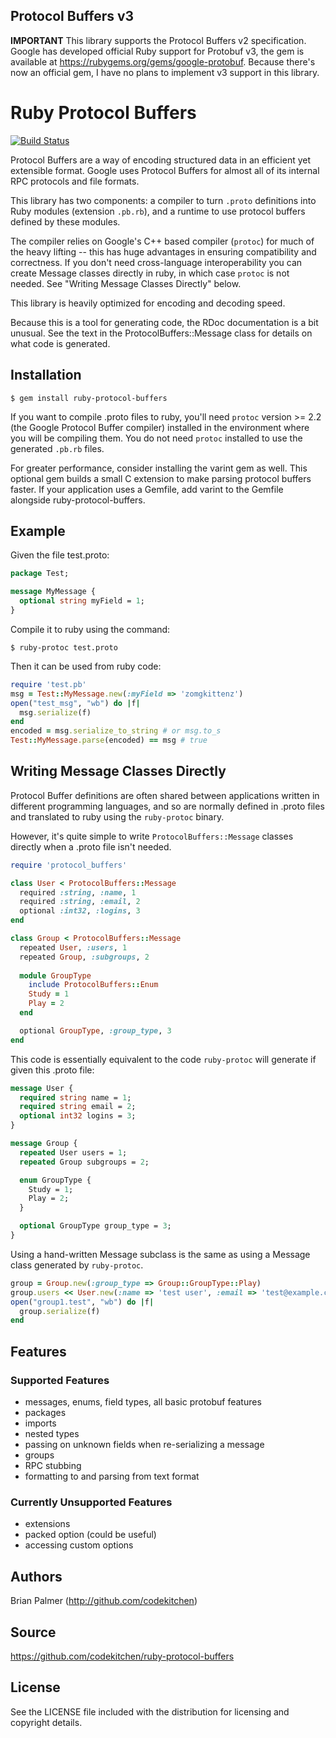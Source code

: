 ## Protocol Buffers v3

**IMPORTANT** This library supports the Protocol Buffers v2 specification. Google has developed official Ruby support for Protobuf v3, the  gem is available at https://rubygems.org/gems/google-protobuf. Because there's now an official gem, I have no plans to implement v3 support in this library.

# Ruby Protocol Buffers

[![Build Status](https://travis-ci.org/codekitchen/ruby-protocol-buffers.png?branch=master)](https://travis-ci.org/codekitchen/ruby-protocol-buffers)

Protocol Buffers are a way of encoding structured data in an efficient yet
extensible format. Google uses Protocol Buffers for almost all of its
internal RPC protocols and file formats.

This library has two components: a compiler to turn `.proto` definitions
into Ruby modules (extension `.pb.rb`), and a runtime to use protocol
buffers defined by these modules.

The compiler relies on Google's C++ based compiler (`protoc`) for much of
the heavy lifting -- this has huge advantages in ensuring compatibility and
correctness. If you don't need cross-language interoperability you can
create Message classes directly in ruby, in which case `protoc` is not
needed. See "Writing Message Classes Directly" below.

This library is heavily optimized for encoding and decoding speed.

Because this is a tool for generating code, the RDoc documentation is a bit
unusual. See the text in the ProtocolBuffers::Message class for details on
what code is generated.

## Installation

    $ gem install ruby-protocol-buffers

If you want to compile .proto files to ruby, you'll need `protoc` version >=
2.2 (the Google Protocol Buffer compiler) installed in the environment where
you will be compiling them.  You do not need `protoc` installed to use the
generated `.pb.rb` files.

For greater performance, consider installing the varint gem as well.  This
optional gem builds a small C extension to make parsing protocol buffers
faster. If your application uses a Gemfile, add varint to the Gemfile
alongside ruby-protocol-buffers.

## Example

Given the file test.proto:

```protobuf
package Test;

message MyMessage {
  optional string myField = 1;
}
```

Compile it to ruby using the command:

    $ ruby-protoc test.proto

Then it can be used from ruby code:

```ruby
require 'test.pb'
msg = Test::MyMessage.new(:myField => 'zomgkittenz')
open("test_msg", "wb") do |f|
  msg.serialize(f)
end
encoded = msg.serialize_to_string # or msg.to_s
Test::MyMessage.parse(encoded) == msg # true
```

## Writing Message Classes Directly

Protocol Buffer definitions are often shared between applications written in
different programming languages, and so are normally defined in .proto files
and translated to ruby using the `ruby-protoc` binary.

However, it's quite simple to write `ProtocolBuffers::Message` classes
directly when a .proto file isn't needed.

```ruby
require 'protocol_buffers'

class User < ProtocolBuffers::Message
  required :string, :name, 1
  required :string, :email, 2
  optional :int32, :logins, 3
end

class Group < ProtocolBuffers::Message
  repeated User, :users, 1
  repeated Group, :subgroups, 2
  
  module GroupType
    include ProtocolBuffers::Enum
    Study = 1
    Play = 2
  end

  optional GroupType, :group_type, 3
end
```

This code is essentially equivalent to the code `ruby-protoc` will generate
if given this .proto file:

```protobuf
message User {
  required string name = 1;
  required string email = 2;
  optional int32 logins = 3;
}

message Group {
  repeated User users = 1;
  repeated Group subgroups = 2;

  enum GroupType {
    Study = 1;
    Play = 2;
  }

  optional GroupType group_type = 3;
}

```

Using a hand-written Message subclass is the same as using a Message class
generated by `ruby-protoc`.

```ruby
group = Group.new(:group_type => Group::GroupType::Play)
group.users << User.new(:name => 'test user', :email => 'test@example.com')
open("group1.test", "wb") do |f|
  group.serialize(f)
end
```

## Features

### Supported Features

* messages, enums, field types, all basic protobuf features
* packages
* imports
* nested types
* passing on unknown fields when re-serializing a message
* groups
* RPC stubbing
* formatting to and parsing from text format

### Currently Unsupported Features

* extensions
* packed option (could be useful)
* accessing custom options

## Authors

Brian Palmer (http://github.com/codekitchen)

## Source

https://github.com/codekitchen/ruby-protocol-buffers

## License

See the LICENSE file included with the distribution for licensing and
copyright details.
